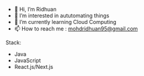 - 👋 Hi, I’m Ridhuan
- 👀 I’m interested in aututomating things
- 🌱 I’m currently learning Cloud Computing
- 📫 How to reach me : mohdridhuan95@gmail.com


 Stack:
 
 - Java
 - JavaScript
 - React.js/Next.js
<!---
mAtwAe/mAtwAe is a ✨ special ✨ repository because its `README.md` (this file) appears on your GitHub profile.
You can click the Preview link to take a look at your changes.
--->

